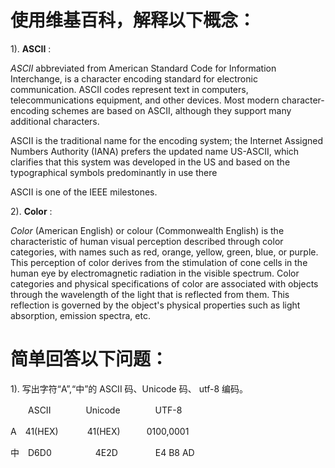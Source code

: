 # 使用维基百科，解释以下概念：

1). **ASCII** :

*ASCII* abbreviated from American Standard Code for Information Interchange, is a character encoding standard for electronic communication. ASCII codes represent text in computers, telecommunications equipment, and other devices. Most modern character-encoding schemes are based on ASCII, although they support many additional characters.

ASCII is the traditional name for the encoding system; the Internet Assigned Numbers Authority (IANA) prefers the updated name US-ASCII, which clarifies that this system was developed in the US and based on the typographical symbols predominantly in use there

ASCII is one of the IEEE milestones.

2). **Color** :

*Color* (American English) or colour (Commonwealth English) is the characteristic of human visual perception described through color categories, with names such as red, orange, yellow, green, blue, or purple. This perception of color derives from the stimulation of cone cells in the human eye by electromagnetic radiation in the visible spectrum. Color categories and physical specifications of color are associated with objects through the wavelength of the light that is reflected from them. This reflection is governed by the object's physical properties such as light absorption, emission spectra, etc.


# 简单回答以下问题：

1). 写出字符“A”,“中”的 ASCII 码、Unicode 码、
utf-8 编码。

　　ASCII　　　　Unicode　　　　UTF-8

A　41(HEX)　　　 41(HEX)　　　0100,0001

中　D6D0　　　　　4E2D　　　　 E4 B8 AD
